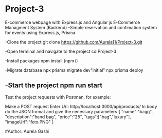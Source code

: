 # Project-3
E-commerce webpage with Express.js and Angular js
E-Commerce Managment System (Backend) -Simple reservation and confimation system for events using Express.js, Prisma

-Clone the project git clone 
   https://github.com/Aurela11/Project-3.git

-Open terminal and navigate to the project 
   cd Project-3

-Install packages 
   npm install (npm i)

-Migrate database 
 npx prisma migrate dev"initial"
 npx prisma deploy
 
-Start the project 
npm run start
----------------------------------------------------------------

Test the project requests with Postman, for example:

Make a POST request
Enter Url: http://localhost:3000/api/products/
In body do the JSON format and give the necessary parameters 
{
"name":"bagg",
"description":"hand bag",
"price":"25",
"tags":["bag","luxury"],
"imageUrl":"foto.PNG"
}


#Author: Aurela Gashi